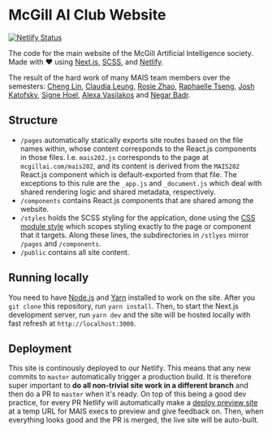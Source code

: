 # McGill AI Club Website

[![Netlify Status](https://api.netlify.com/api/v1/badges/b40ad77b-c06a-4d10-ab9d-99d4e38c4f05/deploy-status)](https://app.netlify.com/sites/mcgillai/deploys)

The code for the main website of the McGill Artificial Intelligence society. Made with ❤️ using [Next.js](https://nextjs.org/), [SCSS](https://sass-lang.com/), and [Netlify](https://www.netlify.com/).

The result of the hard work of many MAIS team members over the semesters: [Cheng Lin](https://cheng-lin.me/), [Claudia Leung](https://www.linkedin.com/in/claudiahleun), [Rosie Zhao](https://www.linkedin.com/in/rosieyzh/), [Raphaelle Tseng](https://raphaelletseng.github.io/mpreact/), [Josh Katofsky](https://www.linkedin.com/in/josh-katofsky/), [Signe Hoel](https://www.linkedin.com/in/signe-hoel/), [Alexa Vasilakos](https://www.linkedin.com/in/alexavas/) and [Negar Badr](https://www.linkedin.com/in/negar-badr/).

## Structure

-   `/pages` automatically statically exports site routes based on the file names within, whose content corresponds to the React.js components in those files. I.e. `mais202.js` corresponds to the page at `mcgillai.com/mais202`, and its content is derived from the `MAIS202` React.js component which is default-exported from that file. The exceptions to this rule are the `_app.js` and `_document.js` which deal with shared rendering logic and shared metadata, respectively.
-   `/components` contains React.js components that are shared among the website.
-   `/styles` holds the SCSS styling for the applcation, done using the [CSS module style](https://nextjs.org/docs/basic-features/built-in-css-support#adding-component-level-css) which scopes styling exactly to the page or component that it targets. Along these lines, the subdirectories in `/stlyes` mirror `/pages` and `/components`.
-   `/public` contains all site content.

## Running locally

You need to have [Node.js](https://nodejs.org/en/) and [Yarn](https://classic.yarnpkg.com/en/) installed to work on the site. After you `git clone` this repository, run `yarn install`. Then, to start the Next.js development server, run `yarn dev` and the site will be hosted locally with fast refresh at `http://localhost:3000`.

## Deployment

This site is continously deployed to our Netlify. This means that any new commits to `master` automatically trigger a production build. It is therefore super important to **do all non-trivial site work in a different branch** and then do a PR to `master` when it's ready. On top of this being a good dev practice, for every PR Netlify will automatically make a [deploy preview site](https://docs.netlify.com/site-deploys/deploy-previews/) at a temp URL for MAIS execs to preview and give feedback on. Then, when everything looks good and the PR is merged, the live site will be auto-built.
